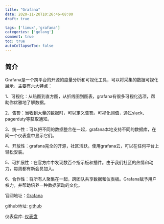 ```yaml
---
title: "Grafana"
date: 2020-11-20T10:26:46+08:00
draft: true

tags: ['linux','grafana']
categories: ['golang']
comment: true
toc: true
autoCollapseToc: false
---
```




##  简介

Grafana是一个跨平台的开源的度量分析和可视化工具，可以将采集的数据可视化展示，主要有六大特点：

1、可视化：从热图到直方图，从折线图到图表，grafana有很多可视化选项，帮助你优雅地了解数据。

2、告警：当收到大量的数据时，可以定义告警。可视化阈值，通过slack、pagerduty等获取通知。

3、统一性：可以把不同的数据整合在一起，grafana本地支持不同的数据库，在同一个仪表盘中显示它们。

4、开放性：grafana完全的开源，社区活跃。使用grafana云，可以在任何平台上轻松安装。

5、可扩展性：在官方库中发现数百个指示板和插件。由于我们社区的热情和动力，每周都有新会员加入。

6、合作性：将所有人聚集在一起，跨团队共享数据和仪表板。Grafana赋予用户权力，并帮助培养一种数据驱动的文化。

官网地址：[Grafana](https://grafana.com/)

github地址: [github](https://github.com/grafana/grafana)

仪表盘库: [仪表盘](https://grafana.com/docs/)

